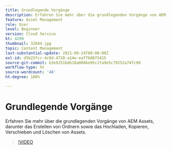```yaml
---
title: Grundlegende Vorgänge
description: Erfahren Sie mehr über die grundlegenden Vorgänge von AEM Assets, darunter das Erstellen von Ordnern sowie das Hochladen, Kopieren, Verschieben und Löschen von Assets.
feature: Asset Management
role: User
level: Beginner
version: Cloud Service
kt: 4299
thumbnail: 32044.jpg
topic: Content Management
last-substantial-update: 2021-09-24T00:00:00Z
exl-id: d5b25fcc-4c8d-4720-a14e-eaf768873415
source-git-commit: b3e9251bdb18a008be95c1fa9e5c79252a74fc98
workflow-type: ht
source-wordcount: '48'
ht-degree: 100%

---
```


# Grundlegende Vorgänge

Erfahren Sie mehr über die grundlegenden Vorgänge von AEM Assets, darunter das Erstellen von Ordnern sowie das Hochladen, Kopieren, Verschieben und Löschen von Assets.

>[!VIDEO](https://video.tv.adobe.com/v/32044?quality=12&learn=on)
